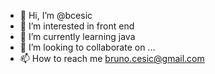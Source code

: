- 👋 Hi, I’m @bcesic
- 👀 I’m interested in front end
- 🌱 I’m currently learning java
- 💞️ I’m looking to collaborate on ...
- 📫 How to reach me bruno.cesic@gmail.com

<!---
bcesic/bcesic is a ✨ special ✨ repository because its `README.md` (this file) appears on your GitHub profile.
You can click the Preview link to take a look at your changes.
--->

